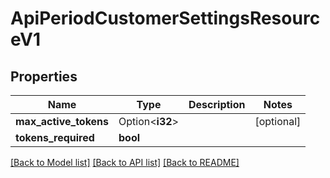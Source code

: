 # ApiPeriodCustomerSettingsResourceV1

## Properties

Name | Type | Description | Notes
------------ | ------------- | ------------- | -------------
**max_active_tokens** | Option<**i32**> |  | [optional]
**tokens_required** | **bool** |  | 

[[Back to Model list]](../README.md#documentation-for-models) [[Back to API list]](../README.md#documentation-for-api-endpoints) [[Back to README]](../README.md)


